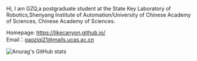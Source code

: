 

Hi, I am GZQ,a postgraduate student at the State Key Laboratory of Robotics,Shenyang Institute of Automation/University of Chinese Academy of Sciences, Chinese Academy of Sciences.

Homepage:
https://likecanyon.github.io/  
Email：gaoziqi21@mails.ucas.ac.cn




![Anurag's GitHub stats](https://github-readme-stats.vercel.app/api?username=likecanyon&show_icons=true&theme=synthwave)
